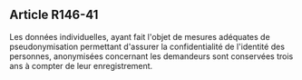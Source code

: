 ## Article R146-41


Les données individuelles, ayant fait l'objet de mesures adéquates de pseudonymisation permettant d'assurer
la confidentialité de l'identité des personnes, anonymisées concernant les demandeurs sont conservées trois
ans à compter de leur enregistrement.


